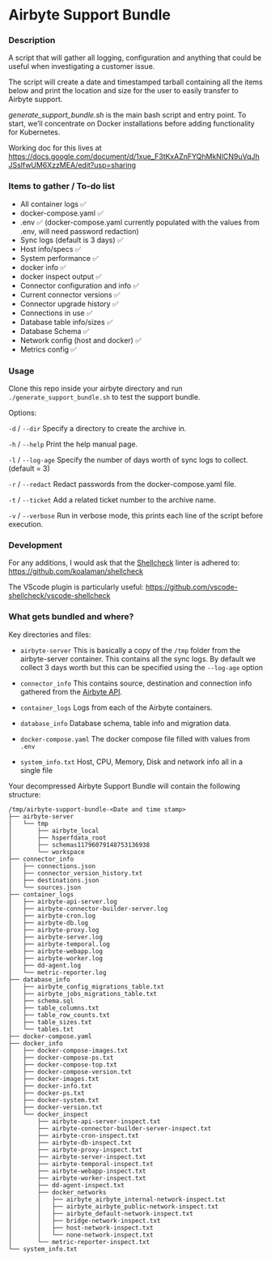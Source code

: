 # Airbyte Support Bundle

### Description

A script that will gather all logging, configuration and anything that could be useful when investigating a customer issue.

The script will create a date and timestamped tarball containing all the items below and print the location and size for the user to easily transfer to Airbyte support.

_generate_support_bundle.sh_ is the main bash script and entry point. To start, we’ll concentrate on Docker installations before adding functionality for Kubernetes.

Working doc for this lives at https://docs.google.com/document/d/1xue_F3tKxAZnFYQhMkNlCN9uVqJhJSslfwUM6XzzMEA/edit?usp=sharing

### Items to gather / To-do list
* All container logs ✅
* docker-compose.yaml ✅
* .env ✅ (docker-compose.yaml currently populated with the values from .env, will need password redaction)
* Sync logs (default is 3 days) ✅
* Host info/specs ✅
* System performance ✅
* docker info ✅
* docker inspect output ✅
* Connector configuration and info ✅
* Current connector versions ✅
* Connector upgrade history ✅
* Connections in use ✅
* Database table info/sizes ✅
* Database Schema ✅
* Network config (host and docker) ✅
* Metrics config ✅

### Usage

Clone this repo inside your airbyte directory and run `./generate_support_bundle.sh` to test the support bundle.

Options: 

`-d` / `--dir` Specify a directory to create the archive in.

`-h` / `--help` Print the help manual page.

`-l` / `--log-age` Specify the number of days worth of sync logs to collect. (default = 3)

`-r` / `--redact` Redact passwords from the docker-compose.yaml file.

`-t` / `--ticket` Add a related ticket number to the archive name.

`-v` / `--verbose` Run in verbose mode, this prints each line of the script before execution.

### Development

For any additions, I would ask that the [Shellcheck](https://www.shellcheck.net/) linter is adhered to:
https://github.com/koalaman/shellcheck

The VScode plugin is particularly useful:
https://github.com/vscode-shellcheck/vscode-shellcheck

### What gets bundled and where?

Key directories and files:

* `airbyte-server` This is basically a copy of the `/tmp` folder from the airbyte-server container. This contains all the sync logs. By default we collect 3 days worth but this can be specified using the `--log-age` option

* `connector_info` This contains source, destination and connection info gathered from the [Airbyte API](https://api.airbyte.com/).

* `container_logs` Logs from each of the Airbyte containers.

* `database_info` Database schema, table info and migration data.

* `docker-compose.yaml` The docker compose file filled with values from `.env`

* `system_info.txt` Host, CPU, Memory, Disk and network info all in a single file

Your decompressed Airbyte Support Bundle will contain the following structure:

```
/tmp/airbyte-support-bundle-<Date and time stamp>
├── airbyte-server
│   └── tmp
│       ├── airbyte_local
│       ├── hsperfdata_root
│       ├── schemas11796079148753136938
│       └── workspace
├── connector_info
│   ├── connections.json
│   ├── connector_version_history.txt
│   ├── destinations.json
│   └── sources.json
├── container_logs
│   ├── airbyte-api-server.log
│   ├── airbyte-connector-builder-server.log
│   ├── airbyte-cron.log
│   ├── airbyte-db.log
│   ├── airbyte-proxy.log
│   ├── airbyte-server.log
│   ├── airbyte-temporal.log
│   ├── airbyte-webapp.log
│   ├── airbyte-worker.log
│   ├── dd-agent.log
│   └── metric-reporter.log
├── database_info
│   ├── airbyte_config_migrations_table.txt
│   ├── airbyte_jobs_migrations_table.txt
│   ├── schema.sql
│   ├── table_columns.txt
│   ├── table_row_counts.txt
│   ├── table_sizes.txt
│   └── tables.txt
├── docker-compose.yaml
├── docker_info
│   ├── docker-compose-images.txt
│   ├── docker-compose-ps.txt
│   ├── docker-compose-top.txt
│   ├── docker-compose-version.txt
│   ├── docker-images.txt
│   ├── docker-info.txt
│   ├── docker-ps.txt
│   ├── docker-system.txt
│   ├── docker-version.txt
│   └── docker_inspect
│       ├── airbyte-api-server-inspect.txt
│       ├── airbyte-connector-builder-server-inspect.txt
│       ├── airbyte-cron-inspect.txt
│       ├── airbyte-db-inspect.txt
│       ├── airbyte-proxy-inspect.txt
│       ├── airbyte-server-inspect.txt
│       ├── airbyte-temporal-inspect.txt
│       ├── airbyte-webapp-inspect.txt
│       ├── airbyte-worker-inspect.txt
│       ├── dd-agent-inspect.txt
│       ├── docker_networks
│       │   ├── airbyte_airbyte_internal-network-inspect.txt
│       │   ├── airbyte_airbyte_public-network-inspect.txt
│       │   ├── airbyte_default-network-inspect.txt
│       │   ├── bridge-network-inspect.txt
│       │   ├── host-network-inspect.txt
│       │   └── none-network-inspect.txt
│       └── metric-reporter-inspect.txt
└── system_info.txt
```




